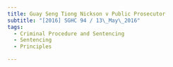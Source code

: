 ```yaml
---
title: Guay Seng Tiong Nickson v Public Prosecutor 
subtitle: "[2016] SGHC 94 / 13\_May\_2016"
tags:
  - Criminal Procedure and Sentencing
  - Sentencing
  - Principles

---
```


